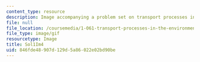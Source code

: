 ```yaml
---
content_type: resource
description: Image accompanying a problem set on transport processes in the environment.
file: null
file_location: /coursemedia/1-061-transport-processes-in-the-environment-fall-2008/846fde48907d129d5a86022e02bd90be_Sol1Im4.gif
file_type: image/gif
resourcetype: Image
title: Sol1Im4
uid: 846fde48-907d-129d-5a86-022e02bd90be
---
```

